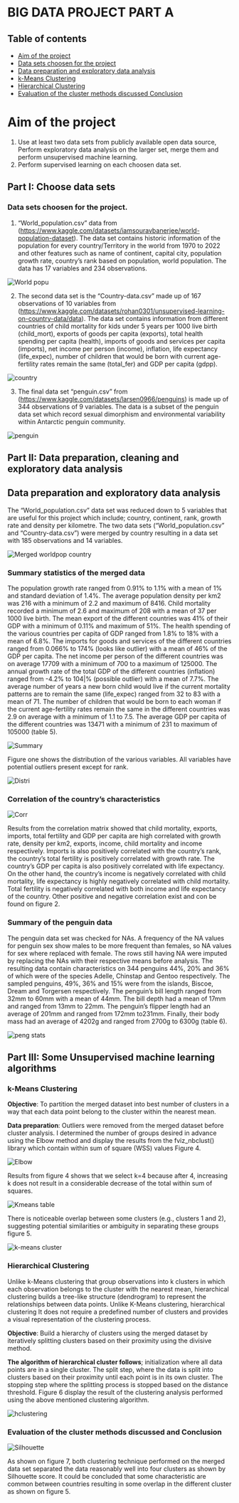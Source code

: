 # BIG DATA PROJECT PART A

## Table of contents 
- [Aim of the project](#aim-of-the-project)
- [Data sets choosen for the project](#data-sets-choosen-for-the-project)
- [Data preparation and exploratory data analysis](#data-preparation-and-exploratory-data-analysis)
- [k-Means Clustering ](#k-means-clustering )
- [Hierarchical Clustering](#hierarchical-clustering)
- [Evaluation of the cluster methods discussed Conclusion](#evaluation-of-the-cluster-methods-discussed-and-conclusion)

# Aim of the project 

1. Use at least two data sets from publicly available open data source, Perform exploratory data analysis on the larger set, merge them and perform unsupervised machine learning. 
2. Perform supervised learning on each choosen data set.

## Part I: Choose data sets 

### Data sets choosen for the project.

1. “World_population.csv” data from (https://www.kaggle.com/datasets/iamsouravbanerjee/world-population-dataset). The data set contains historic information of the population for every country/Territory in the world from 1970 to 2022 and other features such as name of continent, capital city, population growth rate, country’s rank based on population, world population. The data has 17 variables and 234 observations. 

![World popu](https://github.com/user-attachments/assets/6f2d4934-7dcc-47fc-b22d-d5f4d5f87b5b)

2. The second data set is the “Country-data.csv” made up of 167 observations of 10 variables from (https://www.kaggle.com/datasets/rohan0301/unsupervised-learning-on-country-data/data). The data set contains information from different countries of child mortality for kids under 5 years per 1000 live birth (child_mort), exports of goods per capita (exports), total health spending per capita (health), imports of goods and services per capita (imports), net income per person (income), inflation, life expectancy (life_expec), number of children that would be born with current age-fertility rates remain the same (total_fer) and GDP per capita (gdpp).

![country](https://github.com/user-attachments/assets/fc1b6ab5-be91-48a2-93b1-3c26fa091b35)

3. The final data set “penguin.csv” from (https://www.kaggle.com/datasets/larsen0966/penguins) is made up of 344 observations of 9 variables. The data is a subset of the penguin data set which record sexual dimorphism and environmental variability within Antarctic penguin community.

![penguin](https://github.com/user-attachments/assets/701a5080-d5f1-4f1d-bc90-78095346288b)

## Part II: Data preparation, cleaning and exploratory data analysis

## Data preparation and exploratory data analysis

The “World_population.csv” data set was reduced down to 5 variables that are useful for this project which include; country, continent, rank, growth rate and density per kilometre. The two data sets (“World_population.csv” and “Country-data.csv”) were merged by country resulting in a data set with 185 observations and 14 variables.

![Merged worldpop country](https://github.com/user-attachments/assets/4a84dd30-f402-42b7-8b3e-bdcee365f8ee)

### Summary statistics of the merged data

The population growth rate ranged from 0.91% to 1.1% with a mean of 1% and standard deviation of 1.4%. The average population density per km2 was 216 with a minimum of 2.2 and maximum of 8416. Child mortality recorded a minimum of 2.6 and maximum of 208 with a mean of 37 per 1000 live birth. The mean export of the different countries was 41% of their GDP with a minimum of 0.11% and maximum of 51%. The health spending of the various countries per capita of GDP ranged from 1.8% to 18% with a mean of 6.8%. The imports for goods and services of the different countries ranged from 0.066% to 174% (looks like outlier) with a mean of 46% of the GDP per capita. The net income per person of the different countries was on average 17709 with a minimum of 700 to a maximum of 125000. The annual growth rate of the total GDP of the different countries (inflation) ranged from -4.2% to 104|% (possible outlier) with a mean of 7.7%. The average number of years a new born child would live if the current mortality patterns are to remain the same (life_expec) ranged from 32 to 83 with a mean of 71. The number of children that would be born to each woman if the current age-fertility rates remain the same in the different countries was 2.9 on average with a minimum of 1.1 to 7.5. The average GDP per capita of the different countries was 13471 with a minimum of 231 to maximum of 105000 (table 5).

![Summary](https://github.com/user-attachments/assets/50ffeafe-9e43-4567-af34-362c61ea5844)

Figure one shows the distribution of the various variables. All variables have potential outliers present except for rank.

![Distri](https://github.com/user-attachments/assets/9edc5433-2678-42b5-af31-94ecc0d542d6)

### Correlation of the country’s characteristics

![Corr](https://github.com/user-attachments/assets/25982408-d723-451a-b374-8ea525f26bbf)

Results from the correlation matrix showed that child mortality, exports, imports, total fertility and GDP per capita are high correlated with growth rate, density per km2, exports, income, child mortality and income respectively. Imports is also positively correlated with the country’s rank, the country’s total fertility is positively correlated with growth rate. The country’s GDP per capita is also positively correlated with life expectancy. On the other hand, the country’s income is negatively correlated with child mortality, life expectancy is highly negatively correlated with child mortality. Total fertility is negatively correlated with both income and life expectancy of the country. Other positive and negative correlation exist and con be found on figure 2.

### Summary of the penguin data
The penguin data set was checked for NAs. A frequency of the NA values for penguin sex show males to be more frequent than females, so NA values for sex where replaced with female. The rows still having NA were imputed by replacing the NAs with their respective means before analysis. The resulting data contain characteristics on 344 penguins 44%, 20% and 36% of which were of the species Adelle, Chinstap and Gentoo respectively. The sampled penguins, 49%, 36% and 15% were from the islands, Biscoe, Dream and Torgersen respectively. The penguin’s bill length ranged from 32mm to 60mm with a mean of 44mm. The bill depth had a mean of 17mm and ranged from 13mm to 22mm. The penguin’s flipper length had an average of 201mm and ranged from 172mm to231mm. Finally, their body mass had an average of 4202g and ranged from 2700g to 6300g (table 6).

![peng stats](https://github.com/user-attachments/assets/97bd48ae-fbd8-4e94-8ecc-49d306fccf07)

## Part III: Some Unsupervised machine learning algorithms 

### k-Means Clustering 
 
**Objective**: To partition the merged dataset into best number of clusters in a way that each data point belong to the cluster within the nearest mean.

**Data preparation**: Outliers were removed from the merged dataset before cluster analysis.
I determined the number of groups desired in advance using the Elbow method and display the results from the fviz_nbclust() library which contain within sum of square (WSS) values Figure 4.

![Elbow](https://github.com/user-attachments/assets/56bdce11-705d-4a7f-b209-dd87fb52167d)

Results from figure 4 shows that we select k=4 because after 4, increasing k does not result in a considerable decrease of the total within sum of squares.

![Kmeans table](https://github.com/user-attachments/assets/79f27e36-969c-4898-aef9-5194c016f555)

There is noticeable overlap between some clusters (e.g., clusters 1 and 2), suggesting potential similarities or ambiguity in separating these groups figure 5.

![k-means cluster](https://github.com/user-attachments/assets/aa9f4075-58be-4503-ac7c-573d3faf3ce8)

### Hierarchical Clustering

Unlike k-Means clustering that group observations into k clusters in which each observation belongs to the cluster with the nearest mean, hierarchical clustering builds a tree-like structure (dendrogram) to represent the relationships between data points. Unlike K-Means clustering, hierarchical clustering It does not require a predefined number of clusters and provides a visual representation of the clustering process.

**Objective**: Build a hierarchy of clusters using the merged dataset by iteratively splitting clusters based on their proximity using the divisive method.

**The algorithm of hierarchical cluster follows**; initialization where all data points are in a single cluster. The split step, where the data is split into clusters based on their proximity until each point is in its own cluster. The stopping step where the splitting process is stopped based on the distance threshold. Figure 6 display the result of the clustering analysis performed using the above mentioned clustering
algorithm.

![hclustering](https://github.com/user-attachments/assets/ee4ee658-1c53-4d58-8c1b-873f20cc2c9f)


### Evaluation of the cluster methods discussed and Conclusion

![Silhouette](https://github.com/user-attachments/assets/2c712b86-d9d8-4a25-95fa-1d91b8e5fa47)  

As shown on figure 7, both clustering technique performed on the merged data set separated the data reasonably well into four clusters as shown by Silhouette score. 
It could be concluded that some characteristic are common between countries resulting in some overlap in the different cluster as shown on figure 5.














